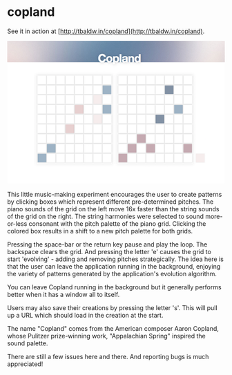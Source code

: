 # copland

See it in action at [http://tbaldw.in/copland](http://tbaldw.in/copland).

![copland](/public/images/1.png?raw=true 'copland')

This little music-making experiment encourages the user to create patterns by clicking boxes which represent different pre-determined pitches. The piano sounds of the grid on the left move 16x faster than the string sounds of the grid on the right. The string harmonies were selected to sound more-or-less consonant with the pitch palette of the piano grid. Clicking the colored box results in a shift to a new pitch palette for both grids.

Pressing the space-bar or the return key pause and play the loop. The backspace clears the grid. And pressing the letter 'e' causes the grid to start 'evolving' - adding and removing pitches strategically. The idea here is that the user can leave the application running in the background, enjoying the variety of patterns generated by the application's evolution algorithm.

You can leave Copland running in the background but it generally performs better when it has a window all to itself.

Users may also save their creations by pressing the letter 's'. This will pull up a URL which should load in the creation at the start.

The name "Copland" comes from the American composer Aaron Copland, whose Pulitzer prize-winning work, "Appalachian Spring" inspired the sound palette.

There are still a few issues here and there. And reporting bugs is much appreciated!
